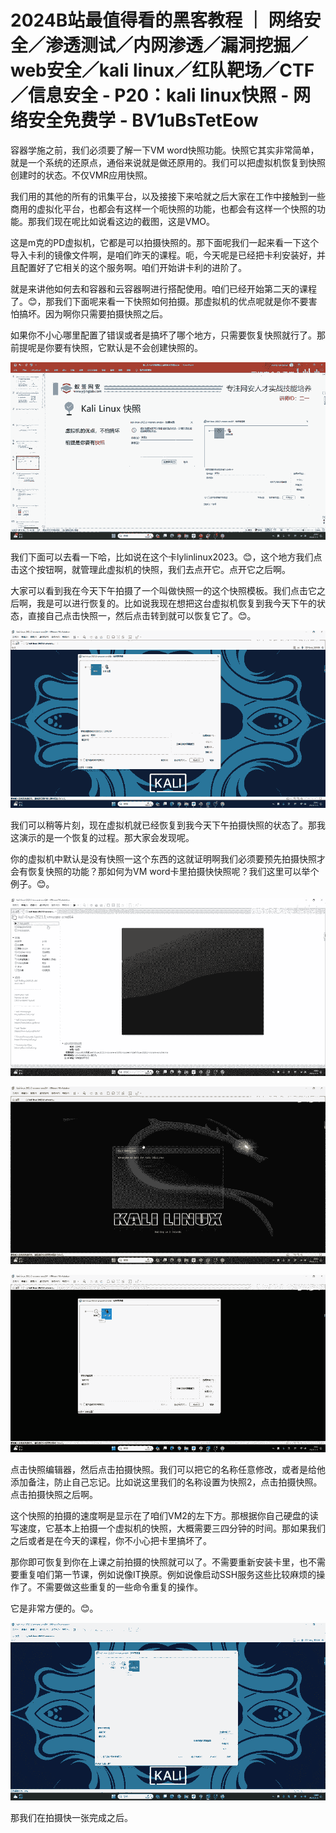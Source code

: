 # 2024B站最值得看的黑客教程 ｜ 网络安全／渗透测试／内网渗透／漏洞挖掘／web安全／kali linux／红队靶场／CTF／信息安全 - P20：kali linux快照 - 网络安全免费学 - BV1uBsTetEow

容器学施之前，我们必须要了解一下VM word快照功能。快照它其实非常简单，就是一个系统的还原点，通俗来说就是做还原用的。我们可以把虚拟机恢复到快照创建时的状态。不仅VMR应用快照。

我们用的其他的所有的讯集平台，以及接接下来哈就之后大家在工作中接触到一些商用的虚拟化平台，也都会有这样一个呃快照的功能，也都会有这样一个快照的功能。那我们现在呢比如说看这边的截图，这是VMO。

这是m克的PD虚拟机，它都是可以拍摄快照的。那下面呢我们一起来看一下这个导入卡利的镜像文件啊，是咱们昨天的课程。呃，今天呢是已经把卡利安装好，并且配置好了它相关的这个服务啊。咱们开始讲卡利的进阶了。

就是来讲他如何去和容器和云容器啊进行搭配使用。咱们已经开始第二天的课程了。😊，那我们下面呢来看一下快照如何拍摄。那虚拟机的优点呢就是你不要害怕搞坏。因为啊你只需要拍摄快照之后。

如果你不小心哪里配置了错误或者是搞坏了哪个地方，只需要恢复快照就行了。那前提呢是你要有快照，它默认是不会创建快照的。



![](img/92e99948d52cb5b4aef2e552aee00534_1.png)

我们下面可以去看一下哈，比如说在这个卡lylinlinux2023。😊，这个地方我们点击这个按钮啊，就管理此虚拟机的快照，我们去点开它。点开它之后啊。

大家可以看到我在今天下午拍摄了一个叫做快照一的这个快照模板。我们点击它之后啊，我是可以进行恢复的。比如说我现在想把这台虚拟机恢复到我今天下午的状态，直接自己点击快照一，然后点击转到就可以恢复它了。😊。



![](img/92e99948d52cb5b4aef2e552aee00534_3.png)

我们可以稍等片刻，现在虚拟机就已经恢复到我今天下午拍摄快照的状态了。那我这演示的是一个恢复的过程。那大家会发现呢。

你的虚拟机中默认是没有快照一这个东西的这就证明啊我们必须要预先拍摄快照才会有恢复快照的功能？那如何为VM word卡里拍摄快快照呢？我们这里可以举个例子。😊。



![](img/92e99948d52cb5b4aef2e552aee00534_5.png)

![](img/92e99948d52cb5b4aef2e552aee00534_6.png)

![](img/92e99948d52cb5b4aef2e552aee00534_7.png)

点击快照编辑器，然后点击拍摄快照。我们可以把它的名称任意修改，或者是给他添加备注，防止自己忘记。比如说这里我们的名称设置为快照2，点击拍摄快照。点击拍摄快照之后啊。

这个快照的拍摄的速度啊是显示在了咱们VM2的左下方。那根据你自己硬盘的读写速度，它基本上拍摄一个虚拟机的快照，大概需要三四分钟的时间。那如果我们之后或者是在今天的课程，你不小心把卡里搞坏了。

那你即可恢复到你在上课之前拍摄的快照就可以了。不需要重新安装卡里，也不需要重复咱们第一节课，例如说像IT换原。例如说像启动SSH服务这些比较麻烦的操作了。不需要做这些重复的一些命令重复的操作。

它是非常方便的。😊。

![](img/92e99948d52cb5b4aef2e552aee00534_9.png)

那我们在拍摄快一张完成之后。
